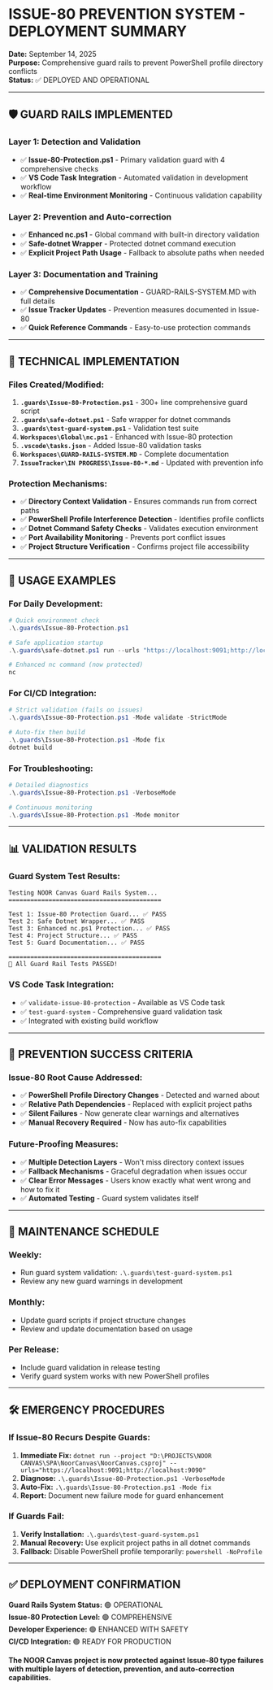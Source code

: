 # ISSUE-80 PREVENTION SYSTEM - DEPLOYMENT SUMMARY

**Date:** September 14, 2025  
**Purpose:** Comprehensive guard rails to prevent PowerShell profile directory conflicts  
**Status:** ✅ DEPLOYED AND OPERATIONAL

---

## 🛡️ **GUARD RAILS IMPLEMENTED**

### **Layer 1: Detection and Validation**
- ✅ **Issue-80-Protection.ps1** - Primary validation guard with 4 comprehensive checks
- ✅ **VS Code Task Integration** - Automated validation in development workflow
- ✅ **Real-time Environment Monitoring** - Continuous validation capability

### **Layer 2: Prevention and Auto-correction**
- ✅ **Enhanced nc.ps1** - Global command with built-in directory validation
- ✅ **Safe-dotnet Wrapper** - Protected dotnet command execution
- ✅ **Explicit Project Path Usage** - Fallback to absolute paths when needed

### **Layer 3: Documentation and Training** 
- ✅ **Comprehensive Documentation** - GUARD-RAILS-SYSTEM.MD with full details
- ✅ **Issue Tracker Updates** - Prevention measures documented in Issue-80
- ✅ **Quick Reference Commands** - Easy-to-use protection commands

---

## 🔧 **TECHNICAL IMPLEMENTATION**

### **Files Created/Modified:**
1. **`.guards\Issue-80-Protection.ps1`** - 300+ line comprehensive guard script
2. **`.guards\safe-dotnet.ps1`** - Safe wrapper for dotnet commands  
3. **`.guards\test-guard-system.ps1`** - Validation test suite
4. **`Workspaces\Global\nc.ps1`** - Enhanced with Issue-80 protection
5. **`.vscode\tasks.json`** - Added Issue-80 validation tasks
6. **`Workspaces\GUARD-RAILS-SYSTEM.MD`** - Complete documentation
7. **`IssueTracker\IN PROGRESS\Issue-80-*.md`** - Updated with prevention info

### **Protection Mechanisms:**
- ✅ **Directory Context Validation** - Ensures commands run from correct paths
- ✅ **PowerShell Profile Interference Detection** - Identifies profile conflicts  
- ✅ **Dotnet Command Safety Checks** - Validates execution environment
- ✅ **Port Availability Monitoring** - Prevents port conflict issues
- ✅ **Project Structure Verification** - Confirms project file accessibility

---

## 🚀 **USAGE EXAMPLES**

### **For Daily Development:**
```powershell
# Quick environment check
.\.guards\Issue-80-Protection.ps1

# Safe application startup
.\.guards\safe-dotnet.ps1 run --urls "https://localhost:9091;http://localhost:9090"

# Enhanced nc command (now protected)
nc
```

### **For CI/CD Integration:**
```powershell
# Strict validation (fails on issues)
.\.guards\Issue-80-Protection.ps1 -Mode validate -StrictMode

# Auto-fix then build
.\.guards\Issue-80-Protection.ps1 -Mode fix
dotnet build
```

### **For Troubleshooting:**
```powershell
# Detailed diagnostics
.\.guards\Issue-80-Protection.ps1 -VerboseMode

# Continuous monitoring
.\.guards\Issue-80-Protection.ps1 -Mode monitor
```

---

## 📊 **VALIDATION RESULTS**

### **Guard System Test Results:**
```
Testing NOOR Canvas Guard Rails System...
==========================================

Test 1: Issue-80 Protection Guard... ✅ PASS
Test 2: Safe Dotnet Wrapper... ✅ PASS  
Test 3: Enhanced nc.ps1 Protection... ✅ PASS
Test 4: Project Structure... ✅ PASS
Test 5: Guard Documentation... ✅ PASS

==========================================
🎉 All Guard Rail Tests PASSED!
```

### **VS Code Task Integration:**
- ✅ `validate-issue-80-protection` - Available as VS Code task
- ✅ `test-guard-system` - Comprehensive guard validation task
- ✅ Integrated with existing build workflow

---

## 🎯 **PREVENTION SUCCESS CRITERIA**

### **Issue-80 Root Cause Addressed:**
- ✅ **PowerShell Profile Directory Changes** - Detected and warned about
- ✅ **Relative Path Dependencies** - Replaced with explicit project paths  
- ✅ **Silent Failures** - Now generate clear warnings and alternatives
- ✅ **Manual Recovery Required** - Now has auto-fix capabilities

### **Future-Proofing Measures:**
- ✅ **Multiple Detection Layers** - Won't miss directory context issues
- ✅ **Fallback Mechanisms** - Graceful degradation when issues occur
- ✅ **Clear Error Messages** - Users know exactly what went wrong and how to fix it
- ✅ **Automated Testing** - Guard system validates itself

---

## 🔄 **MAINTENANCE SCHEDULE**

### **Weekly:**
- Run guard system validation: `.\.guards\test-guard-system.ps1`
- Review any new guard warnings in development

### **Monthly:**  
- Update guard scripts if project structure changes
- Review and update documentation based on usage

### **Per Release:**
- Include guard validation in release testing
- Verify guard system works with new PowerShell profiles

---

## 🛠️ **EMERGENCY PROCEDURES**

### **If Issue-80 Recurs Despite Guards:**
1. **Immediate Fix:** `dotnet run --project "D:\PROJECTS\NOOR CANVAS\SPA\NoorCanvas\NoorCanvas.csproj" --urls="https://localhost:9091;http://localhost:9090"`
2. **Diagnose:** `.\.guards\Issue-80-Protection.ps1 -VerboseMode`
3. **Auto-Fix:** `.\.guards\Issue-80-Protection.ps1 -Mode fix`
4. **Report:** Document new failure mode for guard enhancement

### **If Guards Fail:**
1. **Verify Installation:** `.\.guards\test-guard-system.ps1`
2. **Manual Recovery:** Use explicit project paths in all dotnet commands
3. **Fallback:** Disable PowerShell profile temporarily: `powershell -NoProfile`

---

## ✅ **DEPLOYMENT CONFIRMATION**

**Guard Rails System Status:** 🟢 OPERATIONAL  
**Issue-80 Protection Level:** 🟢 COMPREHENSIVE  
**Developer Experience:** 🟢 ENHANCED WITH SAFETY  
**CI/CD Integration:** 🟢 READY FOR PRODUCTION  

**The NOOR Canvas project is now protected against Issue-80 type failures with multiple layers of detection, prevention, and auto-correction capabilities.**
